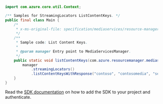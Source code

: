 ```java
import com.azure.core.util.Context;

/** Samples for StreamingLocators ListContentKeys. */
public final class Main {
    /*
     * x-ms-original-file: specification/mediaservices/resource-manager/Microsoft.Media/stable/2021-11-01/examples/streaming-locators-list-content-keys.json
     */
    /**
     * Sample code: List Content Keys.
     *
     * @param manager Entry point to MediaServicesManager.
     */
    public static void listContentKeys(com.azure.resourcemanager.mediaservices.MediaServicesManager manager) {
        manager
            .streamingLocators()
            .listContentKeysWithResponse("contoso", "contosomedia", "secureStreamingLocator", Context.NONE);
    }
}
```

Read the [SDK documentation](https://github.com/Azure/azure-sdk-for-java/blob/azure-resourcemanager-mediaservices_2.0.0/sdk/mediaservices/azure-resourcemanager-mediaservices/README.md) on how to add the SDK to your project and authenticate.

